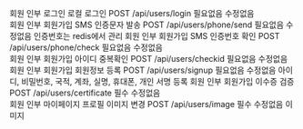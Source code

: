회원	인부	로그인	로컬 로그인	POST	/api/users/login	필요없음	수정없음	
회원	인부	회원가입	SMS 인증문자 발송	POST	/api/users/phone/send	필요없음	수정없음	인증번호는 redis에서 관리
회원	인부	회원가입	SMS 인증번호 확인	POST	/api/users/phone/check	필요없음	수정없음	
회원	인부	회원가입	아이디 중복확인	POST	/api/users/checkid	필요없음	수정없음	
회원	인부	회원가입	회원정보 등록	POST	/api/users/signup	필요없음	수정없음	아이디, 비밀번호, 국적, 계좌, 실명, 휴대폰, 개인 서명 등록
회원	인부	회원가입	이수증 검증	POST	/api/users/certificate	필수	수정없음	
회원	인부	마이페이지	프로필 이미지 변경	POST	/api/users/image	필수	수정없음	이미지
